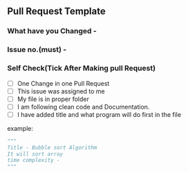 ## Pull Request Template

### What have you Changed - 

### Issue no.(must) -

### Self Check(Tick After Making pull Request)

- [ ] One Change in one Pull Request
- [ ] This issue was assigned to me
- [ ] My file is in proper folder
- [ ] I am following clean code and Documentation.
- [ ] I have added title and what program will do first in the file

example:
```python
"""
Title - Bubble sort Algorithm
It will sort array
time complexity - 
"""

```

